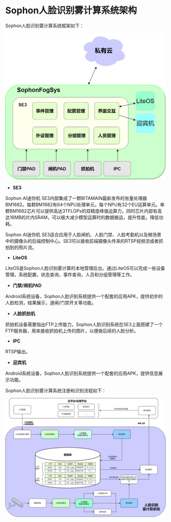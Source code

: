 # Sophon人脸识别雾计算系统架构

Sophon人脸识别雾计算系统框架如下：

![](../../.gitbook/assets/sophonfog-si-you-yun-jia-gou%20%284%29.png)

* **SE3**

Sophon AI迷你机 SE3内部集成了一颗BITAMAIN最新发布的张量处理器BM1682。每颗BM1682有64个NPU处理单元，每个NPU有32个EU运算单元。单颗BM1682芯片可以提供高达3TFLOPs的双精度峰值运算力，同时芯片内部有高达16MB的片内SRAM，可以极大减少模型运算时的数据搬运，提升性能，降低功耗。

Sophon AI迷你机 SE3适合应用于人脸闸机、人脸门禁、人脸考勤机以及微场景中的摄像头的后端控制中心。SE3可以接收前端摄像头传来的RTSP视频流或者抓拍到的照片流。

* **LiteOS**

LiteOS是Sophon人脸识别雾计算的本地管理后台。通过LiteOS可以完成一些设备管理，系统配置，状态查询，事件查询，人员和分组管理等工作。

* **门禁/闸机PAD**

Android系统设备，Sophon人脸识别系统提供一个配套的应用APK，提供初步的人脸检测，结果展示，道闸/门禁开关等功能。

* **人脸抓拍机**

抓拍机设备需要指出FTP上传能力，Sophon人脸识别系统在SE3上面搭建了一个FTP服务器，用来接收抓拍机上传的图片，以便做后续的人脸分析。

* **IPC**

RTSP输出。

* **迎宾机**

Android系统设备，Sophon人脸识别系统提供一个配套的应用APK，提供信息展示功能。

Sophon人脸识别雾计算系统注册和识别流程如下：

![](../../.gitbook/assets/liu-cheng-tu%20%281%29.png)

